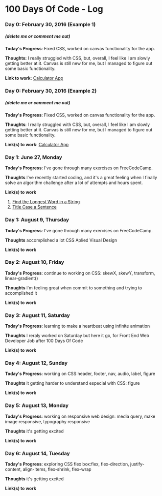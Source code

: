 # 100 Days Of Code - Log

### Day 0: February 30, 2016 (Example 1)
##### (delete me or comment me out)

**Today's Progress**: Fixed CSS, worked on canvas functionality for the app.

**Thoughts:** I really struggled with CSS, but, overall, I feel like I am slowly getting better at it. Canvas is still new for me, but I managed to figure out some basic functionality.

**Link to work:** [Calculator App](http://www.example.com)

### Day 0: February 30, 2016 (Example 2)
##### (delete me or comment me out)

**Today's Progress**: Fixed CSS, worked on canvas functionality for the app.

**Thoughts**: I really struggled with CSS, but, overall, I feel like I am slowly getting better at it. Canvas is still new for me, but I managed to figure out some basic functionality.

**Link(s) to work**: [Calculator App](http://www.example.com)


### Day 1: June 27, Monday

**Today's Progress**: I've gone through many exercises on FreeCodeCamp.

**Thoughts** I've recently started coding, and it's a great feeling when I finally solve an algorithm challenge after a lot of attempts and hours spent.

**Link(s) to work**
1. [Find the Longest Word in a String](https://www.freecodecamp.com/challenges/find-the-longest-word-in-a-string)
2. [Title Case a Sentence](https://www.freecodecamp.com/challenges/title-case-a-sentence)

### Day 1: August 9, Thursday

**Today's Progress**: I've gone through many exercises on FreeCodeCamp.

**Thoughts**  accomplished a lot CSS Aplied Visual Design

**Link(s) to work**

### Day 2: August 10, Friday

**Today's Progress**: continue to working on CSS: skewX, skewY, transform, linear-gradient() 

**Thoughts**  I'm feeling great when commit to something and trying to accomplished it

**Link(s) to work**

### Day 3: August 11, Saturday

**Today's Progress**: learning to make a heartbeat using infinite animation 

**Thoughts**  I reraly worked on Saturday but here it go, for Front End Web Developer Job after 100 Days Of Code

**Link(s) to work**

### Day 4: August 12, Sunday

**Today's Progress**: working on CSS header, footer, nav, audio, label, figure

**Thoughts**  it getting harder to understand especial with CSS: figure

**Link(s) to work**

### Day 5: August 13, Monday

**Today's Progress**: working on responsive web design: media query, make image responsive, typography responsive

**Thoughts**  it's getting excited

**Link(s) to work**

### Day 6: August 14, Tuesday

**Today's Progress**: exploring CSS flex box:flex, flex-direction, justify-content, align-items, flex-shrink, flex-wrap

**Thoughts**  it's getting excited

**Link(s) to work**
